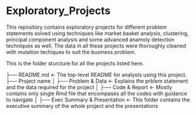 # Exploratory_Projects

This repository contains exploratory projects for different problem statements solved using techniques like market basket analysis, clustering, principal component analysis and some advanced anamoly detection techniques as well. The data in all these projects were thoroughly cleaned with mutation techiques to suit the business problem. 

This is the folder sturcture for all the projects listed here. 

├── README.md               <- The top-level README for analysts using this project. 
├── Project name 
│   ├── Problem & Data      <- Explains the prblem statement and the data required for the project 
│   ├── Code & Report       <- Mostly contains only single Rmd file that encompases all the codes with guidance to navigate 
│   ├── Exec Summary & 
         Presentation       <- This folder contains the executive summary of the whole project and the presentations
